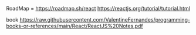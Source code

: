 RoadMap = https://roadmap.sh/react
https://reactjs.org/tutorial/tutorial.html

book https://raw.githubusercontent.com/ValentineFernandes/programming-books-or-references/main/React/ReactJS%20Notes.pdf
